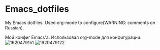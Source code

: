 # Emacs_dotfiles
My Emacs dotfiles.
Used org-mode to configure(WARNING: comments on Russian).

Мой конфиг Emacs'а.
Использовал org-mode для конфигурации.
![1620479151](https://user-images.githubusercontent.com/24449271/117547290-925a1880-b037-11eb-8364-0efda64c4cc4.png)
![1620479122](https://user-images.githubusercontent.com/24449271/117547293-938b4580-b037-11eb-81ac-42ee4c44db2c.png)
